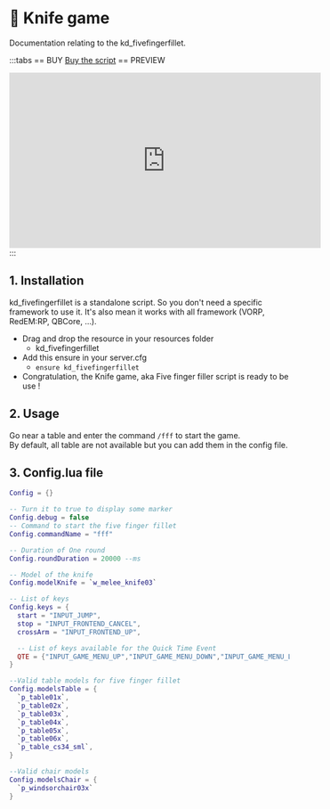 # :knife: Knife game
Documentation relating to the kd_fivefingerfillet.

:::tabs
== BUY
[Buy the script](https://store.kaddarem.com/package/5302950)
== PREVIEW
<iframe width="560" height="315" src="https://www.youtube.com/embed/qdmJtWG-e-M?si=MZxhRbY13OigZpJk" title="YouTube video player" frameborder="0" allow="accelerometer; autoplay; clipboard-write; encrypted-media; gyroscope; picture-in-picture; web-share" allowfullscreen></iframe>
:::

## 1. Installation
kd_fivefingerfillet is a standalone script. So you don't need a specific framework to use it. It's also mean it works with all framework (VORP, RedEM:RP, QBCore, …).

- Drag and drop the resource in your resources folder
  - kd_fivefingerfillet
- Add this ensure in your server.cfg
  - `ensure kd_fivefingerfillet`
- Congratulation, the Knife game, aka Five finger filler script is ready to be use !

## 2. Usage
Go near a table and enter the command `/fff` to start the game.<br>
By default, all table are not available but you can add them in the config file.

## 3. Config.lua file
```lua
Config = {}

-- Turn it to true to display some marker
Config.debug = false
-- Command to start the five finger fillet
Config.commandName = "fff"

-- Duration of One round
Config.roundDuration = 20000 --ms

-- Model of the knife
Config.modelKnife = `w_melee_knife03`

-- List of keys
Config.keys = {
  start = "INPUT_JUMP",
  stop = "INPUT_FRONTEND_CANCEL",
  crossArm = "INPUT_FRONTEND_UP",

  -- List of keys available for the Quick Time Event
  QTE = {"INPUT_GAME_MENU_UP","INPUT_GAME_MENU_DOWN","INPUT_GAME_MENU_LEFT","INPUT_GAME_MENU_RIGHT"}
}

--Valid table models for five finger fillet
Config.modelsTable = {
  `p_table01x`,
  `p_table02x`,
  `p_table03x`,
  `p_table04x`,
  `p_table05x`,
  `p_table06x`,
  `p_table_cs34_sml`,
}

--Valid chair models
Config.modelsChair = {
  `p_windsorchair03x`
}
```